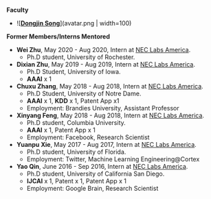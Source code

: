 
**Faculty**
* ![[**Dongjin Song**](https://songdj.github.io/)](avatar.png | width=100)


**Former Members/Interns Mentored**

* **Wei Zhu**, May 2020 - Aug 2020, Intern at [NEC Labs America](https://www.nec-labs.com/).
  * Ph.D student, University of Rochester.
* **Dixian Zhu**, May 2019 - Aug 2019, Intern at [NEC Labs America](https://www.nec-labs.com/).
  * Ph.D Student, University of Iowa.
  * **AAAI** x 1
* **Chuxu Zhang**, May 2018 - Aug 2018, Intern at [NEC Labs America](https://www.nec-labs.com/).
  * Ph.D Student, University of Notre Dame.
  * **AAAI** x 1, **KDD** x 1, Patent App x1
  * Employment: Brandies University, Assistant Professor
* **Xinyang Feng**, May 2018 - Aug 2018, Intern at [NEC Labs America](https://www.nec-labs.com/).
  * Ph.D student, Columbia University.
  * **AAAI** x 1, Patent App x 1
  * Employment: Facebook, Research Scientist
* **Yuanpu Xie**, May 2017 - Aug 2017, Intern at [NEC Labs America](https://www.nec-labs.com/).
  * Ph.D student, University of Florida.
  * Employment: Twitter, Machine Learning Engineering@Cortex
* **Yao Qin**, June 2016 - Sep 2016, Intern at [NEC Labs America](https://www.nec-labs.com/).
  * Ph.D student, University of California San Diego.
  * **IJCAI** x 1, Patent x 1, Patent App x 1
  * Employment: Google Brain, Research Scientist

